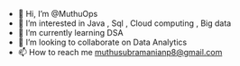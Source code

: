 - 👋 Hi, I’m @MuthuOps
- 👀 I’m interested in Java , Sql , Cloud computing , Big data
- 🌱 I’m currently learning DSA
- 💞️ I’m looking to collaborate on Data Analytics
- 📫 How to reach me muthusubramanianp8@gmail.com

<!---
MuthuOps/MuthuOps is a ✨ special ✨ repository because its `README.md` (this file) appears on your GitHub profile.
You can click the Preview link to take a look at your changes.
--->
